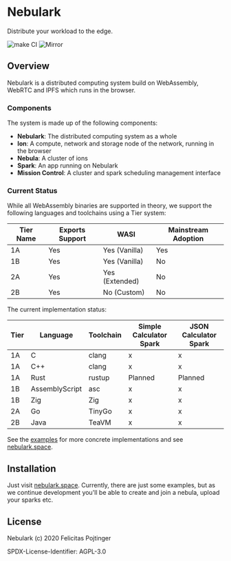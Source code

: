 # Nebulark

Distribute your workload to the edge.

![make CI](https://github.com/pojntfx/nebulark/workflows/make%20CI/badge.svg)
![Mirror](https://github.com/pojntfx/nebulark/workflows/Mirror/badge.svg)

## Overview

Nebulark is a distributed computing system build on WebAssembly, WebRTC and IPFS which runs in the browser.

### Components

The system is made up of the following components:

- **Nebulark**: The distributed computing system as a whole
- **Ion**: A compute, network and storage node of the network, running in the browser
- **Nebula**: A cluster of ions
- **Spark**: An app running on Nebulark
- **Mission Control**: A cluster and spark scheduling management interface

### Current Status

While all WebAssembly binaries are supported in theory, we support the following languages and toolchains using a Tier system:

| Tier Name | Exports Support | WASI           | Mainstream Adoption |
| --------- | --------------- | -------------- | ------------------- |
| 1A        | Yes             | Yes (Vanilla)  | Yes                 |
| 1B        | Yes             | Yes (Vanilla)  | No                  |
| 2A        | Yes             | Yes (Extended) | No                  |
| 2B        | Yes             | No (Custom)    | No                  |

The current implementation status:

| Tier | Language       | Toolchain | Simple Calculator Spark | JSON Calculator Spark |
| ---- | -------------- | --------- | ----------------------- | --------------------- |
| 1A   | C              | clang     | x                       | x                     |
| 1A   | C++            | clang     | x                       | x                     |
| 1A   | Rust           | rustup    | Planned                 | Planned               |
| 1B   | AssemblyScript | asc       | x                       | x                     |
| 1B   | Zig            | Zig       | x                       | x                     |
| 2A   | Go             | TinyGo    | x                       | x                     |
| 2B   | Java           | TeaVM     | x                       | x                     |

See the [examples](./examples) for more concrete implementations and see [nebulark.space](https://nebulark.space/).

## Installation

Just visit [nebulark.space](https://nebulark.space/). Currently, there are just some examples, but as we continue development you'll be able to create and join a nebula, upload your sparks etc.

## License

Nebulark (c) 2020 Felicitas Pojtinger

SPDX-License-Identifier: AGPL-3.0
